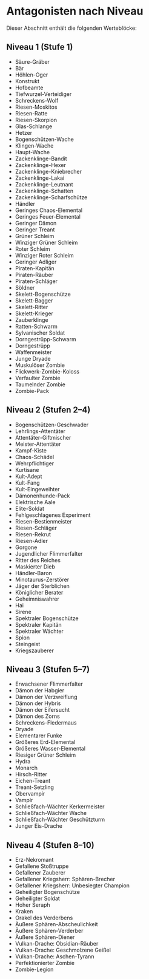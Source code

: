 # Antagonisten nach Niveau

Dieser Abschnitt enthält die folgenden Werteblöcke:

## Niveau 1 (Stufe 1)
- Säure-Gräber
- Bär
- Höhlen-Oger
- Konstrukt
- Hofbeamte
- Tiefwurzel-Verteidiger
- Schreckens-Wolf
- Riesen-Moskitos
- Riesen-Ratte
- Riesen-Skorpion
- Glas-Schlange
- Hetzer
- Bogenschützen-Wache
- Klingen-Wache
- Haupt-Wache
- Zackenklinge-Bandit
- Zackenklinge-Hexer
- Zackenklinge-Kniebrecher
- Zackenklinge-Lakai
- Zackenklinge-Leutnant
- Zackenklinge-Schatten
- Zackenklinge-Scharfschütze
- Händler
- Geringes Chaos-Elemental
- Geringes Feuer-Elemental
- Geringer Dämon
- Geringer Treant
- Grüner Schleim
- Winziger Grüner Schleim
- Roter Schleim
- Winziger Roter Schleim
- Geringer Adliger
- Piraten-Kapitän
- Piraten-Räuber
- Piraten-Schläger
- Söldner
- Skelett-Bogenschütze
- Skelett-Bagger
- Skelett-Ritter
- Skelett-Krieger
- Zauberklinge
- Ratten-Schwarm
- Sylvanischer Soldat
- Dorngestrüpp-Schwarm
- Dorngestrüpp
- Waffenmeister
- Junge Dryade
- Muskulöser Zombie
- Flickwerk-Zombie-Koloss
- Verfaulter Zombie
- Taumelnder Zombie
- Zombie-Pack

## Niveau 2 (Stufen 2–4)
- Bogenschützen-Geschwader
- Lehrlings-Attentäter
- Attentäter-Giftmischer
- Meister-Attentäter
- Kampf-Kiste
- Chaos-Schädel
- Wehrpflichtiger
- Kurtisane
- Kult-Adept
- Kult-Fang
- Kult-Eingeweihter
- Dämonenhunde-Pack
- Elektrische Aale
- Elite-Soldat
- Fehlgeschlagenes Experiment
- Riesen-Bestienmeister
- Riesen-Schläger
- Riesen-Rekrut
- Riesen-Adler
- Gorgone
- Jugendlicher Flimmerfalter
- Ritter des Reiches
- Maskierter Dieb
- Händler-Baron
- Minotaurus-Zerstörer
- Jäger der Sterblichen
- Königlicher Berater
- Geheimniswahrer
- Hai
- Sirene
- Spektraler Bogenschütze
- Spektraler Kapitän
- Spektraler Wächter
- Spion
- Steingeist
- Kriegszauberer

## Niveau 3 (Stufen 5–7)
- Erwachsener Flimmerfalter
- Dämon der Habgier
- Dämon der Verzweiflung
- Dämon der Hybris
- Dämon der Eifersucht
- Dämon des Zorns
- Schreckens-Fledermaus
- Dryade
- Elementarer Funke
- Größeres Erd-Elemental
- Größeres Wasser-Elemental
- Riesiger Grüner Schleim
- Hydra
- Monarch
- Hirsch-Ritter
- Eichen-Treant
- Treant-Setzling
- Obervampir
- Vampir
- Schließfach-Wächter Kerkermeister
- Schließfach-Wächter Wache
- Schließfach-Wächter Geschützturm
- Junger Eis-Drache

## Niveau 4 (Stufen 8–10)
- Erz-Nekromant
- Gefallene Stoßtruppe
- Gefallener Zauberer
- Gefallener Kriegsherr: Sphären-Brecher
- Gefallener Kriegsherr: Unbesiegter Champion
- Geheiligter Bogenschütze
- Geheiligter Soldat
- Hoher Seraph
- Kraken
- Orakel des Verderbens
- Äußere Sphären-Abscheulichkeit
- Äußere Sphären-Verderber
- Äußere Sphären-Diener
- Vulkan-Drache: Obsidian-Räuber
- Vulkan-Drache: Geschmolzene Geißel
- Vulkan-Drache: Aschen-Tyrann
- Perfektionierter Zombie
- Zombie-Legion